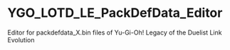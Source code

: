 # YGO_LOTD_LE_PackDefData_Editor
 Editor for packdefdata_X.bin files of Yu-Gi-Oh! Legacy of the Duelist Link Evolution 
